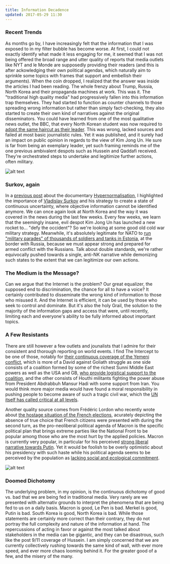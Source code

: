 ```yaml
---
title: Information Decadence
updated: 2017-05-29 11:30
---
```


### Recent Trends
As months go by, I have increasingly felt that the information that I was exposed to in my filter bubble has become worse. At first, I could not exactly identify what made it less engaging for me, it seemed that I was not being offered the broad range and utter quality of reports that media outlets like NYT and le Monde are supposedly providing their readers (and this is after ackowledging their own political agendas, which naturally aim to sprinkle some topics with frames that support and embellish their arguments). When the coin dropped, I realized that the answer was inside the articles I had been reading. The whole frenzy about Trump, Russia, North Korea and their propaganda machines at work. This was it. The "traditional high quality media" had progressively fallen into this information trap themselves. They had started to function as counter channels to those spreading wrong information but rather than simply fact-checking, they also started to create their own kind of narratives against the original disseminators. You could have learned from one of the most qualitative news outlet, the BBC, that every North Korean student was now required to [adopt the same haircut as their leader](http://www.bbc.com/news/blogs-news-from-elsewhere-26747649). This was wrong, lacked sources and failed at most basic journalistic rules. Yet it was published, and it surely had an impact on public opinion in regards to the view of Kim Jong Un. He sure is far from being an exemplary leader, yet such framing reminds me of the one previous ambivalent despots such as Hussein and Qaddafi received. They're orchestrated steps to undertake and legitimize further actions, often military.

![alt text](http://polegato.me/assets/surkov.jpg 'Vladislav Surkov')

### Surkov, again
In a [previous post](http://polegato.me/notes/surkov) about the documentary [Hypernormalisation](http://www.imdb.com/title/tt6156350/), I highlighted the importance of [Vladislav Surkov](https://en.wikipedia.org/wiki/Vladislav_Surkov) and his strategy to create a state of continuous uncertainty, where objective information cannot be identified anymore. We can once again look at North Korea and the way it was covered in the news during the last few weeks. Every few weeks, we learn that the seemingly insane, evil despot Kim Jong Un has launched a new rocket to... "defy the occident"? So we're looking at some good old cold war military strategy. Meanwhile, it's absolutely legitimate for NATO to [run "military parades" of thousands of soldiers and tanks in Estonia](http://www.telegraph.co.uk/news/worldnews/europe/estonia/11435698/Nato-and-Russia-hold-rival-military-exercises-on-Estonian-border.html), at the border with Russia, because we must appear strong and prepared for armed conflict with the Russians. Talk about double standards, we're rather equivocally pushed towards a single, anti-NK narrative while demonizing such states to the extent that we can legitimize our own actions. 

### The Medium is the Message?
Can we argue that the Internet is the problem? Our great equalizer, the supposed end to discrimination, the chance for all to have a voice? It certainly contributed to disseminate the wrong kind of information to those who misused it. And the Internet is efficient, it can be used by those who seek to control and dominate. But it's also the holy Grail, the solution to the majority of the information gaps and access that were, until recently, limiting each and everyone's ability to be fully informed about important topics. 

### A Few Resistants
There are still however a few outlets and jounalists that I admire for their consistent and thorough reporting on world events. I find The Intercept to be one of those, notably for [their continuous coverage of the Yemeni conflict](https://theintercept.com/search/?s=yemen), which is more of a David against Goliath struggle as one side consists of a coalition formed by some of the richest Sunni Middle East powers as well as the USA and GB, [who provide logistical support to the coalition](https://www.theguardian.com/world/2016/jan/15/british-us-military-in-command-room-saudi-strikes-yemen), and the other consists of Houthi militants fighting the power abuse from President Abdrabbuh Mansur Hadi with some support from Iran. You would think more major media would have found a moral responsibility in pushing people to become aware of such a tragic civil war, which the [UN itself has called critical at all levels](http://reliefweb.int/report/yemen/2016-humanitarian-needs-overview-enar).

Another quality source comes from Frédéric Lordon who recently wrote about [the hostage situation of the French elections](http://blog.mondediplo.net/2017-05-03-De-la-prise-d-otages), acurately depicting the absence of true choice that French citizens were presented with during the second turn, as the pro-neoliberal political agenda of Macron is the specific political plan that brings extreme parties like the National Front to be popular among those who are the most hurt by the applied policies. Macron is currently very popular, in particular for his perceived [strong liberal narrative towards Putin](https://www.yahoo.com/news/emmanuel-macron-challenges-vladimir-putin-091900458.html). Yet it would be foolish to be overly optimistic about his presidency with such haste while his political agenda seems to be perceived by the population as [lacking social and ecological commitment](https://www.theguardian.com/world/2017/apr/26/death-of-the-french-left-why-voters-are-hesitating-over-macron).  

![alt text](http://polegato.me/assets/lordon.jpg 'Frédéric Lordon')

### Doomed Dichotomy
The underlying problem, in my opinion, is the continuous dichotomy of good vs. bad that we are being fed in traditional media. Very rarely are we presented with alternativ grounds to interpret the phenomena that are being fed to us on a daily basis. Macron is good, Le Pen is bad. Merkel is good, Putin is bad. South Korea is good, North Korea is bad. While those statements are certainly more correct than their contrary, they do not portray the full complexity and nature of the information at hand. The repercussions of acting in favor or against the most talked about stakeholders in the media can be gigantic, and they can be disastrous, such like the post 9/11 coverage of Hussein. I am simply concerned that we are currently collectively rushing towards the same kind of wall, with ever more speed, and ever more chaos looming behind it. For the greater good of a few, and the misery of the many. 
